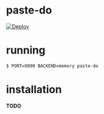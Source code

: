 # paste-do

[![Deploy](https://www.herokucdn.com/deploy/button.png)](https://heroku.com/deploy)

# running

```bash
$ PORT=9000 BACKEND=memory paste-do
```

# installation

**TODO**
